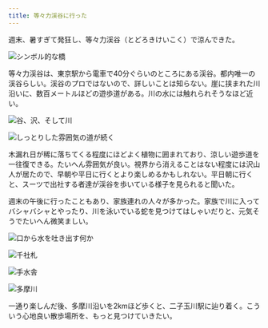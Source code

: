 ```yaml
---
title: 等々力渓谷に行った
---
```

週末、暑すぎて発狂し、等々力渓谷（とどろきけいこく）で涼んできた。

![](https://lh4.googleusercontent.com/iqr5ffIEKVFGbFVfMyjze0rHA5xVsepU2qSqmro772cyqx3EjVxe4CZ-3mFz6C_DWfkXmAuOl9H3Q6Ji3sQSQpNcCtRR8FD57TZxOz8LoTEBZVp6J9dO4pf21bUJiEt2P1ic2An4w6dBuzVYmrpG79fN9q4w0ARXaa1oHCsg0T1LHBolVwuIG1B3Eg "シンボル的な橋")

等々力渓谷は、東京駅から電車で40分ぐらいのところにある渓谷。都内唯一の渓谷らしい。渓谷のプロではないので、詳しいことは知らない。崖に挟まれた川沿いに、数百メートルほどの遊歩道がある。川の水には触れられそうなほど近い。

![](https://lh4.googleusercontent.com/k9eurROBhiZFNojXhiECKATCm2X2cC3x538Lk9YouegIqxycIQQYVvL9lNKTcD_pTOtCAg0r8EFXSW2bl_DAHCowNxY_2y120HiGRwLJn5dXjjToJ6vnVfYC3BDJfTKcthSySXa192uXlsuk56IPG5Jpc4FLZc6qx7q_Nx-57V3XnYuO-H6DjJLTRw "谷、沢、そして川")

![](https://lh6.googleusercontent.com/4_PsVIo33X5mseRzF3p9_5xtNdQ2c_oizWkpJLULZJyavZKGNp24Y4aORQVz2pRCuAgYOyZkzhctaOUWeKaHm8tIIw_tsDoIxbrLT8ify4e9hDPjHOi8yVOsjD4_WRsPmLU2DHQYTbPl5XcqiVbqcRY0VYdH2vV-c5C_uR64jMLaJKL4uxRoFgAq9w "しっとりした雰囲気の道が続く")

木漏れ日が稀に落ちてくる程度にほどよく植物に囲まれており、涼しい遊歩道を一往復できる。たいへん雰囲気が良い。視界から消えることはない程度には沢山人が居たので、早朝や平日に行くとより楽しめるかもしれない。平日朝に行くと、スーツで出社する者達が渓谷を歩いている様子を見られると聞いた。

週末の午後に行ったこともあり、家族連れの人々が多かった。家族で川に入ってバシャバシャとやったり、川を泳いでいる蛇を見つけてはしゃいだりと、元気そうでたいへん微笑ましい。

![](https://lh6.googleusercontent.com/j1_zdF-SdX5eLQMWrVBW_BgnVOE7UbIHaawBEQx1OCfxfUJswZdugB00mIoxz_9_nET6Zz2uMQPR0iD_ZG7I5J_8LMWLkZARLCXouSPVetLOMe_QuCkJLv24RRWRzlvbbqmp9gbdfbs7cLaCs_whUIgO3bU8KWdISHmO6uT0X6U8jVHskiKP1IVAFw "口から水を吐き出す何か")

![](https://lh5.googleusercontent.com/963Bqep5Eu5AUTdoLBSaibfGaPDiJfA6K5ucf_oEbaWg0fl0bKgiFfj2JcH5Z_1WCYX-BuGqO1YMyo3UskUxduqijmJAxGsWEMtKGrEYd0IIUh92uCIo4KzRT0gCoH8YpCW0HQRTYjLSanEjB0zuSyVmNwMb2aNk24z7iR-0BRTtYCe_e0_CY6m4Vw "千社札")

![](https://lh4.googleusercontent.com/ZqWEgmVtVcDoSmKu2rNeMyKkIFJx39ZZtIO9jZc_d9s_SBHrQPRgKYvEmicRar-DYzCHLS5ELT74Ydx83s_ATi5eQe6idQ0C3anDffD0InG1lgUrflDXxGav67189NaP_ppyfm0KIlhSrz2rI2hY79x18ksAKvTw51plzvDsJMwlkGYCrTPoR2MZyA "手水舎")

![](https://lh6.googleusercontent.com/4mIBNEDGYGN3lQeKrTUI0-ho822s3yAk_Ziz1DXbUopsJ4B-xM3bnKhds19Amcx45COP4dc2G6mqqvoeMt8vzLhO_0-GbNHpHJUh7AD7wwOVSUMI9p_KNoy0qcTQr-iV10Sb2gW3zo8NqgWlj3Q1kweId6GqEsLWzFT-NGq-EyyTHu9hmq2sk5BigA "多摩川")

一通り楽しんだ後、多摩川沿いを2kmほど歩くと、二子玉川駅に辿り着く。こういう心地良い散歩場所を、もっと見つけていきたい。
